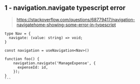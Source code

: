 ## 1 - navigation.navigate typescript error

> https://stackoverflow.com/questions/68779417/navigation-navigatehome-showing-some-error-in-typescript

````
type Nav = {
  navigate: (value: string) => void;
}

const navigation = useNavigation<Nav>()

function foo() {
    navigation.navigate('ManageExpense', {
      expenseId: id,
    });
}
```
````
